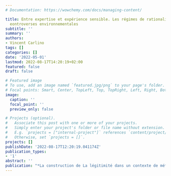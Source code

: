 ```yaml
---
# Documentation: https://wowchemy.com/docs/managing-content/

title: Entre expertise et expérience sensible. Les régimes de rationalité dans les
  eontroverses environnementales
subtitle: ''
summary: ''
authors:
- Vincent Carlino
tags: []
categories: []
date: '2022-05-01'
lastmod: 2022-08-17T14:20:19+02:00
featured: false
draft: false

# Featured image
# To use, add an image named `featured.jpg/png` to your page's folder.
# Focal points: Smart, Center, TopLeft, Top, TopRight, Left, Right, BottomLeft, Bottom, BottomRight.
image:
  caption: ''
  focal_point: ''
  preview_only: false

# Projects (optional).
#   Associate this post with one or more of your projects.
#   Simply enter your project's folder or file name without extension.
#   E.g. `projects = ["internal-project"]` references `content/project/deep-learning/index.md`.
#   Otherwise, set `projects = []`.
projects: []
publishDate: '2022-08-17T12:20:19.041174Z'
publication_types:
- '1'
abstract: ''
publication: "*La construction de La légitimité dans un contexte de méfiance généralisée*"
---
```

